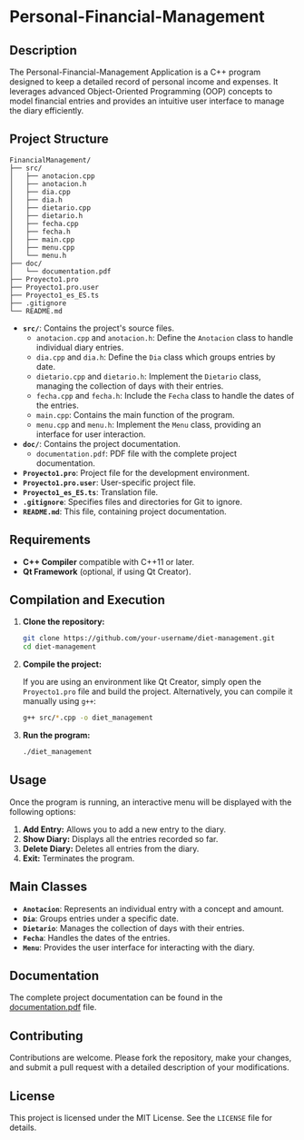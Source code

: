 # Personal-Financial-Management

## Description

The Personal-Financial-Management Application is a C++ program designed to keep a detailed record of personal income and expenses. It leverages advanced Object-Oriented Programming (OOP) concepts to model financial entries and provides an intuitive user interface to manage the diary efficiently.

## Project Structure

```
FinancialManagement/
├── src/
│   ├── anotacion.cpp
│   ├── anotacion.h
│   ├── dia.cpp
│   ├── dia.h
│   ├── dietario.cpp
│   ├── dietario.h
│   ├── fecha.cpp
│   ├── fecha.h
│   ├── main.cpp
│   ├── menu.cpp
│   └── menu.h
├── doc/
│   └── documentation.pdf
├── Proyecto1.pro
├── Proyecto1.pro.user
├── Proyecto1_es_ES.ts
├── .gitignore
└── README.md
```

- **`src/`**: Contains the project's source files.
  - `anotacion.cpp` and `anotacion.h`: Define the `Anotacion` class to handle individual diary entries.
  - `dia.cpp` and `dia.h`: Define the `Dia` class which groups entries by date.
  - `dietario.cpp` and `dietario.h`: Implement the `Dietario` class, managing the collection of days with their entries.
  - `fecha.cpp` and `fecha.h`: Include the `Fecha` class to handle the dates of the entries.
  - `main.cpp`: Contains the main function of the program.
  - `menu.cpp` and `menu.h`: Implement the `Menu` class, providing an interface for user interaction.
- **`doc/`**: Contains the project documentation.
  - `documentation.pdf`: PDF file with the complete project documentation.
- **`Proyecto1.pro`**: Project file for the development environment.
- **`Proyecto1.pro.user`**: User-specific project file.
- **`Proyecto1_es_ES.ts`**: Translation file.
- **`.gitignore`**: Specifies files and directories for Git to ignore.
- **`README.md`**: This file, containing project documentation.

## Requirements

- **C++ Compiler** compatible with C++11 or later.
- **Qt Framework** (optional, if using Qt Creator).

## Compilation and Execution

1. **Clone the repository:**

   ```bash
   git clone https://github.com/your-username/diet-management.git
   cd diet-management
   ```

2. **Compile the project:**

   If you are using an environment like Qt Creator, simply open the `Proyecto1.pro` file and build the project. Alternatively, you can compile it manually using `g++`:

   ```bash
   g++ src/*.cpp -o diet_management
   ```

3. **Run the program:**

   ```bash
   ./diet_management
   ```

## Usage

Once the program is running, an interactive menu will be displayed with the following options:

1. **Add Entry:** Allows you to add a new entry to the diary.
2. **Show Diary:** Displays all the entries recorded so far.
3. **Delete Diary:** Deletes all entries from the diary.
4. **Exit:** Terminates the program.

## Main Classes

- **`Anotacion`**: Represents an individual entry with a concept and amount.
- **`Dia`**: Groups entries under a specific date.
- **`Dietario`**: Manages the collection of days with their entries.
- **`Fecha`**: Handles the dates of the entries.
- **`Menu`**: Provides the user interface for interacting with the diary.

## Documentation

The complete project documentation can be found in the [documentation.pdf](doc/documentation.pdf) file.

## Contributing

Contributions are welcome. Please fork the repository, make your changes, and submit a pull request with a detailed description of your modifications.

## License

This project is licensed under the MIT License. See the `LICENSE` file for details.
